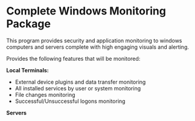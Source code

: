 # Complete Windows Monitoring Package

This program provides security and application monitoring to windows computers and servers complete with high engaging visuals and alerting.

Provides the following features that will be monitored:

<b>Local Terminals:</b>
- External device plugins and data transfer monitoring
- All installed services by user or system monitoring
- File changes monitoring
- Successful/Unsuccessful logons monitoring 


<b>Servers</b>
